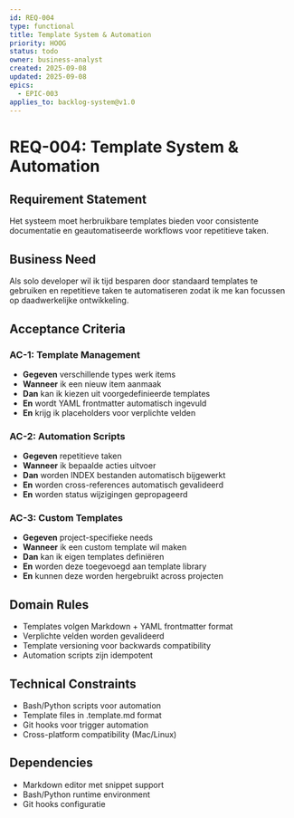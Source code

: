 ```yaml
---
id: REQ-004
type: functional
title: Template System & Automation
priority: HOOG
status: todo
owner: business-analyst
created: 2025-09-08
updated: 2025-09-08
epics:
  - EPIC-003
applies_to: backlog-system@v1.0
---
```


# REQ-004: Template System & Automation

## Requirement Statement
Het systeem moet herbruikbare templates bieden voor consistente documentatie en geautomatiseerde workflows voor repetitieve taken.

## Business Need
Als solo developer wil ik tijd besparen door standaard templates te gebruiken en repetitieve taken te automatiseren zodat ik me kan focussen op daadwerkelijke ontwikkeling.

## Acceptance Criteria

### AC-1: Template Management
- **Gegeven** verschillende types werk items
- **Wanneer** ik een nieuw item aanmaak
- **Dan** kan ik kiezen uit voorgedefinieerde templates
- **En** wordt YAML frontmatter automatisch ingevuld
- **En** krijg ik placeholders voor verplichte velden

### AC-2: Automation Scripts
- **Gegeven** repetitieve taken
- **Wanneer** ik bepaalde acties uitvoer
- **Dan** worden INDEX bestanden automatisch bijgewerkt
- **En** worden cross-references automatisch gevalideerd
- **En** worden status wijzigingen gepropageerd

### AC-3: Custom Templates
- **Gegeven** project-specifieke needs
- **Wanneer** ik een custom template wil maken
- **Dan** kan ik eigen templates definiëren
- **En** worden deze toegevoegd aan template library
- **En** kunnen deze worden hergebruikt across projecten

## Domain Rules
- Templates volgen Markdown + YAML frontmatter format
- Verplichte velden worden gevalideerd
- Template versioning voor backwards compatibility
- Automation scripts zijn idempotent

## Technical Constraints
- Bash/Python scripts voor automation
- Template files in .template.md format
- Git hooks voor trigger automation
- Cross-platform compatibility (Mac/Linux)

## Dependencies
- Markdown editor met snippet support
- Bash/Python runtime environment
- Git hooks configuratie